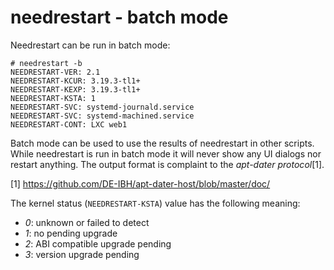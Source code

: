 needrestart - batch mode
========================

Needrestart can be run in batch mode:

```console
# needrestart -b
NEEDRESTART-VER: 2.1
NEEDRESTART-KCUR: 3.19.3-tl1+
NEEDRESTART-KEXP: 3.19.3-tl1+
NEEDRESTART-KSTA: 1
NEEDRESTART-SVC: systemd-journald.service
NEEDRESTART-SVC: systemd-machined.service
NEEDRESTART-CONT: LXC web1
```

Batch mode can be used to use the results of needrestart in other scripts.
While needrestart is run in batch mode it will never show any UI dialogs
nor restart anything. The output format is complaint to the
*apt-dater protocol*[1].

[1] https://github.com/DE-IBH/apt-dater-host/blob/master/doc/


The kernel status (`NEEDRESTART-KSTA`) value has the following meaning:

- *0*: unknown or failed to detect
- *1*: no pending upgrade
- *2*: ABI compatible upgrade pending
- *3*: version upgrade pending

